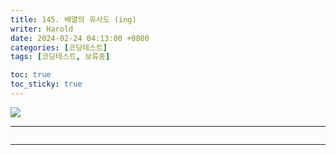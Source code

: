 ```yaml
---
title: 145. 배열의 유사도 (ing)
writer: Harold
date: 2024-02-24 04:13:00 +0800
categories: [코딩테스트]
tags: [코딩테스트, 보류중]

toc: true
toc_sticky: true
---
```

![](https://velog.velcdn.com/images/haroldfromk/post/e1afe48b-6ebe-4826-bfb3-f9aca7df0903/image.png)

---
```swift

```
---